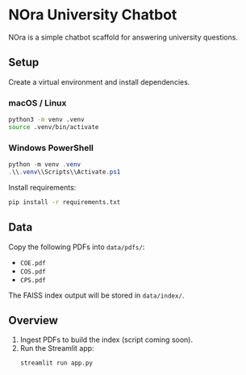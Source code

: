 # NOra University Chatbot

NOra is a simple chatbot scaffold for answering university questions.

## Setup

Create a virtual environment and install dependencies.

### macOS / Linux
```bash
python3 -m venv .venv
source .venv/bin/activate
```

### Windows PowerShell
```powershell
python -m venv .venv
.\\.venv\\Scripts\\Activate.ps1
```

Install requirements:
```bash
pip install -r requirements.txt
```

## Data
Copy the following PDFs into `data/pdfs/`:
- `COE.pdf`
- `COS.pdf`
- `CPS.pdf`

The FAISS index output will be stored in `data/index/`.

## Overview
1. Ingest PDFs to build the index (script coming soon).
2. Run the Streamlit app:
   ```bash
   streamlit run app.py
   ```
